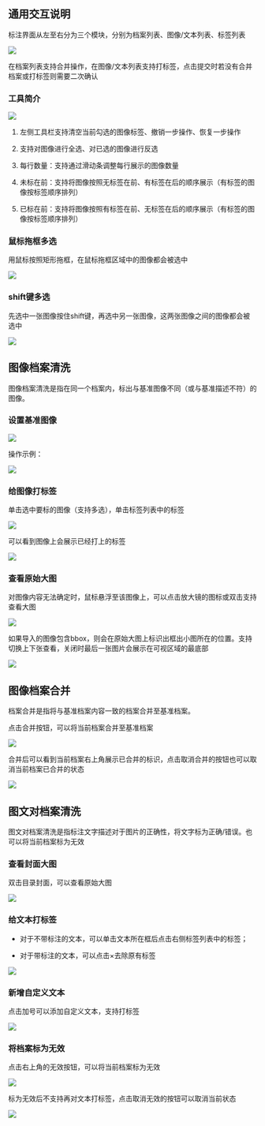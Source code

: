 ## 通用交互说明

标注界面从左至右分为三个模块，分别为档案列表、图像/文本列表、标签列表

![](images/档案清洗合并/image.png)

在档案列表支持合并操作，在图像/文本列表支持打标签，点击提交时若没有合并档案或打标签则需要二次确认

### 工具简介

![](images/档案清洗合并/image-1.png)

1. 左侧工具栏支持清空当前勾选的图像标签、撤销一步操作、恢复一步操作

2. 支持对图像进行全选、对已选的图像进行反选

3. 每行数量：支持通过滑动条调整每行展示的图像数量

4. 未标在前：支持将图像按照无标签在前、有标签在后的顺序展示（有标签的图像按标签顺序排列）

5. 已标在前：支持将图像按照有标签在前、无标签在后的顺序展示（有标签的图像按标签顺序排列）



### 鼠标拖框多选

用鼠标按照矩形拖框，在鼠标拖框区域中的图像都会被选中

![](images/档案清洗合并/批量删标签.gif)



### shift键多选

先选中一张图像按住shift键，再选中另一张图像，这两张图像之间的图像都会被选中

![](images/档案清洗合并/批量打标签.gif)



## 图像档案清洗

图像档案清洗是指在同一个档案内，标出与基准图像不同（或与基准描述不符）的图像。

### 设置基准图像

![](images/档案清洗合并/image-2.png)

操作示例：

![](images/档案清洗合并/img_v3_02e7_033e5ba6-cb88-41bd-81fe-e347d97d487g.gif)

### 给图像打标签

单击选中要标的图像（支持多选），单击标签列表中的标签

![](images/档案清洗合并/image-3.png)

可以看到图像上会展示已经打上的标签

![](images/档案清洗合并/image-4.png)



### 查看原始大图

对图像内容无法确定时，鼠标悬浮至该图像上，可以点击放大镜的图标或双击支持查看大图

![](images/档案清洗合并/image-5.png)

如果导入的图像包含bbox，则会在原始大图上标识出框出小图所在的位置。支持切换上下张查看，关闭时最后一张图片会展示在可视区域的最底部

![](images/档案清洗合并/image-6.png)



## 图像档案合并

档案合并是指将与基准档案内容一致的档案合并至基准档案。

点击合并按钮，可以将当前档案合并至基准档案

![](images/档案清洗合并/image-7.png)

合并后可以看到当前档案右上角展示已合并的标识，点击取消合并的按钮也可以取消当前档案已合并的状态

![](images/档案清洗合并/image-8.png)



## 图文对档案清洗

图文对档案清洗是指标注文字描述对于图片的正确性，将文字标为正确/错误。也可以将当前档案标为无效

### 查看封面大图

双击目录封面，可以查看原始大图

![](images/档案清洗合并/查看封面大图.gif)



### 给文本打标签

* 对于不带标注的文本，可以单击文本所在框后点击右侧标签列表中的标签；

* 对于带标注的文本，可以点击×去除原有标签

![](images/档案清洗合并/image-9.png)



### 新增自定义文本

点击加号可以添加自定义文本，支持打标签

![](images/档案清洗合并/动画.gif)



### 将档案标为无效

点击右上角的无效按钮，可以将当前档案标为无效

![](images/档案清洗合并/image-10.png)

标为无效后不支持再对文本打标签，点击取消无效的按钮可以取消当前状态

![](images/档案清洗合并/image-11.png)



